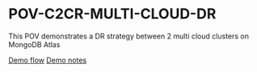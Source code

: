# POV-C2CR-MULTI-CLOUD-DR
This POV demonstrates a DR strategy between 2 multi cloud clusters on MongoDB Atlas 

[Demo flow](https://docs.google.com/presentation/d/1jHxID9rO8yzQCKJvLMoTWtJx3NrUkyXvg0kiS5aXznA/edit#slide=id.g22d6cc18279_0_0)
[Demo notes](https://docs.google.com/document/d/1xjaiw1-gWM6xMRfo8g0d8EqKA7Q0iSzOxwq5WgsT060/edit)
